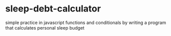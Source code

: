 # sleep-debt-calculator
simple practice in javascript functions and conditionals by writing a program that calculates personal sleep budget
